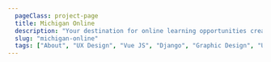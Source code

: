 ```yaml
---
  pageClass: project-page
  title: Michigan Online
  description: "Your destination for online learning opportunities created by the University of Michigan"
  slug: "michigan-online"
  tags: ["About", "UX Design", "Vue JS", "Django", "Graphic Design", "UX Research"]
---
```


<ProjectPage :project="$page.frontmatter" />
